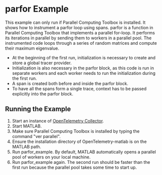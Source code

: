 # parfor Example
This example can only run if Parallel Computing Toolbox is installed. It shows how to instrument a parfor loop using spans. parfor is a function in Parallel Computing Toolbox that implements a parallel for-loop. It performs its iterations in parallel by sending them to workers in a parallel pool. The instrumented code loops through a series of random matrices and compute their maximum eigenvalue.
* At the beginning of the first run, initialization is necessary to create and store a global tracer provider.
* Initialization is also necessary in the parfor block, as this code is run in separate workers and each worker needs to run the initialization during the first run.
* A span is created both before and inside the parfor block.
* To have all the spans form a single trace, context has to be passed explicitly into the parfor block.

## Running the Example
1. Start an instance of [OpenTelemetry Collector](https://github.com/open-telemetry/opentelemetry-collector).
2. Start MATLAB. 
3. Make sure Parallel Computing Toolbox is installed by typing the command "ver parallel".
3. Ensure the installation directory of OpenTelemetry-matlab is on the MATLAB path.
4. Run parfor\_example. By default, MATLAB automatically opens a parallel pool of workers on your local machine.
5. Run parfor\_example again. The second run should be faster than the first run because the parallel pool takes some time to start up.
